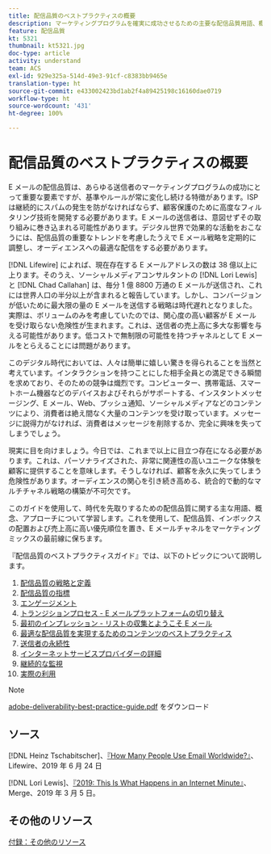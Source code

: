 ```yaml
---
title: 配信品質のベストプラクティスの概要
description: マーケティングプログラムを確実に成功させるための主要な配信品質用語、概念、およびアプローチについて説明します。
feature: 配信品質
kt: 5321
thumbnail: kt5321.jpg
doc-type: article
activity: understand
team: ACS
exl-id: 929e325a-514d-49e3-91cf-c8383bb9465e
translation-type: ht
source-git-commit: e433002423bd1ab2f4a89425198c16160dae0719
workflow-type: ht
source-wordcount: '431'
ht-degree: 100%

---
```


# 配信品質のベストプラクティスの概要

E メールの配信品質は、あらゆる送信者のマーケティングプログラムの成功にとって重要な要素ですが、基準やルールが常に変化し続ける特徴があります。ISP は継続的にスパムの発生を防がなければならず、顧客保護のために高度なフィルタリング技術を開発する必要があります。E メールの送信者は、意図せずその取り組みに巻き込まれる可能性があります。デジタル世界で効果的な活動をおこなうには、配信品質の重要なトレンドを考慮したうえで E メール戦略を定期的に調整し、オーディエンスへの最適な配信をする必要があります。

[!DNL Lifewire] によれば、現在存在する E メールアドレスの数は 38 億以上に上ります。そのうえ、ソーシャルメディアコンサルタントの [!DNL Lori Lewis] と [!DNL Chad Callahan] は、毎分 1 億 8800 万通の E メールが送信され、これには世界人口の半分以上が含まれると報告しています。しかし、コンバージョンが低いために最大限の量の E メールを送信する戦略は時代遅れとなりました。実際は、ボリュームのみを考慮していたのでは、関心度の高い顧客が E メールを受け取らない危険性が生まれます。これは、送信者の売上高に多大な影響を与える可能性があります。低コストで無制限の可能性を持つチャネルとして E メールをとらえることには問題があります。

このデジタル時代においては、人々は簡単に嬉しい驚きを得られることを当然と考えています。インタラクションを持つことにした相手全員との満足できる瞬間を求めており、そのための競争は熾烈です。コンピューター、携帯電話、スマートホーム機器などのデバイスおよびそれらがサポートする、インスタントメッセージング、E メール、Web、プッシュ通知、ソーシャルメディアなどのコンテンツにより、消費者は絶え間なく大量のコンテンツを受け取っています。メッセージに説得力がなければ、消費者はメッセージを削除するか、完全に興味を失ってしまうでしょう。

現実に目を向けましょう。今日では、これまで以上に目立つ存在になる必要があります。これは、パーソナライズされた、非常に関連性の高いユニークな体験を顧客に提供することを意味します。そうしなければ、顧客を永久に失ってしまう危険性があります。オーディエンスの関心を引き続き高める、統合的で動的なマルチチャネル戦略の構築が不可欠です。

このガイドを使用して、時代を先取りするための配信品質に関する主な用語、概念、アプローチについて学習します。これを使用して、配信品質、インボックスの配置および売上高に高い優先順位を置き、E メールチャネルをマーケティングミックスの最前線に保ちます。

『配信品質のベストプラクティスガイド』では、以下のトピックについて説明します。

1. [配信品質の戦略と定義](/help/deliverability-strategy-and-definition.md)
2. [配信品質の指標](/help/metrics/metrics-overview.md)
3. [エンゲージメント](/help/engagement.md)
4. [トランジションプロセス - E メールプラットフォームの切り替え](/help/transition-process/switching-email-platforms.md)
5. [最初のインプレッション - リストの収集とようこそ E メール](/help/first-impressions/address-collection-and-list-growth.md)
6. [最適な配信品質を実現するためのコンテンツのベストプラクティス](/help/content-best-practices-for-optimal-delivery.md)
7. [送信者の永続性](/help/sender-permanence.md)
8. [インターネットサービスプロバイダーの詳細](/help/internet-service-provider-specifics/overview.md)
9. [継続的な監視](/help/ongoing-monitoring.md)
10. [実際の利用](/help/putting-it-in-practice.md)

>[!NOTE]
>
>[adobe-deliverability-best-practice-guide.pdf](/help/assets/adobe-deliverability-best-practice-guide.pdf) をダウンロード

## ソース

[!DNL Heinz Tschabitscher]、[『How Many People Use Email Worldwide?』](https://www.lifewire.com/how-many-email-users-are-there-1171213)、Lifewire、2019 年 6 月 24 日

[!DNL Lori Lewis]、[『2019: This Is What Happens in an Internet Minute』](https://www.allaccess.com/merge/archive/29580/2019-this-is-what-happens-in-an-internet-minute)、Merge、2019 年 3 月 5 日。

## その他のリソース

[付録：その他のリソース](/help/additional-resources/general-resources.md)
